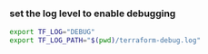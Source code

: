 ### set the log level to enable debugging
```bash
export TF_LOG="DEBUG"
export TF_LOG_PATH="$(pwd)/terraform-debug.log"
```